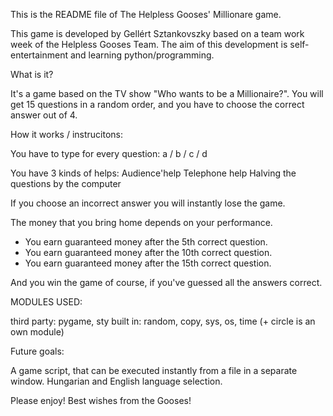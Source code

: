 This is the README file of The Helpless Gooses' Millionare game.

This game is developed by Gellért Sztankovszky based on a team work week of the Helpless Gooses Team.
The aim of this development is self-entertainment and learning python/programming.

What is it?

It's a game based on the TV show "Who wants to be a Millionaire?".
You will get 15 questions in a random order, and you have to choose the correct answer out of 4.

How it works / instrucitons:

You have to type for every question: a / b / c / d

You have 3 kinds of helps:
	Audience'help
	Telephone help
	Halving the questions by the computer
 
If you choose an incorrect answer you will instantly lose the game.

The money that you bring home depends on your performance.
  - You earn guaranteed money after the 5th correct question.
  - You earn guaranteed money after the 10th correct question.
  - You earn guaranteed money after the 15th correct question.
 
And you win the game of course, if you've guessed all the answers correct.

MODULES USED:

third party: pygame, sty
built in: random, copy, sys, os, time
(+ circle is an own module) 

Future goals:

A game script, that can be executed instantly from a file in a separate window.
Hungarian and English language selection.


 Please enjoy!
 Best wishes from the Gooses!
